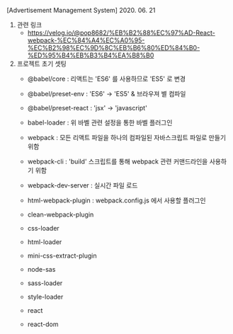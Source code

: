 [Advertisement Management System]
2020. 06. 21
1. 관련 링크
    - https://velog.io/@pop8682/%EB%B2%88%EC%97%AD-React-webpack-%EC%84%A4%EC%A0%95-%EC%B2%98%EC%9D%8C%EB%B6%80%ED%84%B0-%ED%95%B4%EB%B3%B4%EA%B8%B0
2. 프로젝트 초기 셋팅
    - @babel/core           : 리액트는 'ES6' 를 사용하므로 'ES5' 로 변경
    - @babel/preset-env     : 'ES6' -> 'ES5' & 브라우져 별 컴파일
    - @babel/preset-react   : 'jsx' -> 'javascript'
    - babel-loader          : 위 바벨 관련 설정을 통한 바벨 플러그인
    
    - webpack               : 모든 리액트 파일을 하나의 컴파일된 자바스크립트 파일로 만들기 위함
    - webpack-cli           : 'build' 스크립트를 통해 webpack 관련 커맨드라인을 사용하기 위함
    - webpack-dev-server    : 실시간 파일 로드
    - html-webpack-plugin   : webpack.config.js 에서 사용할 플러그인

    - clean-webpack-plugin
    - css-loader
    - html-loader
    
    - mini-css-extract-plugin
    - node-sas

    - sass-loader
    - style-loader

    - react
    - react-dom